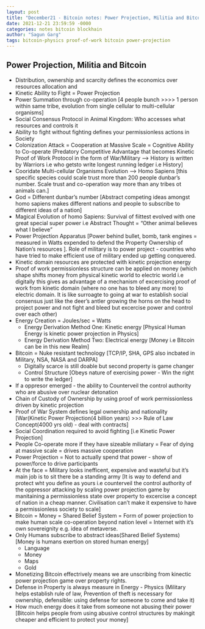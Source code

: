 ```yaml
---
layout: post
title: "December21 - Bitcoin notes: Power Projection, Militia and Bitcoin"
date: 2021-12-21 23:59:59 -0000
categories: notes bitcoin blockhain 
author: "Sagun Garg"
tags: bitcoin-physics proof-of-work bitcoin power-projection
---
```



## Power Projection, Militia and Bitcoin
- Distribution, ownership and scarcity defines the economics over resources allocation and 
- Kinetic Ability to Fight = Power Projection
- Power Summation through co-operation [4 people bunch >>>> 1 person within same tribe, evolution from single cellular to multi-cellular organisms]
- Social Consensus Protocol in Animal Kingdom: Who accesses what resources and controls it
- Ability to fight without fighting defines your permissionless actions in Society
- Colonization Attack = Cooperation at Massive Scale = Cognitive Ability to Co-operate (Predatory Competitive Advantage that becomes Kinetic Proof of Work Protocol in the form of War/Military —> History is written by Warriors i.e who getsto write longest running ledger i.e History] 
- Cooridate Multi-cellular Organisms Evolution —> Homo Sapiens [this specific species could scale trust more than 200 people dunbar’s number. Scale trust and co-operation way more than any tribes ot animals can.]
- God = Different dunbar’s number [Abstract competing ideas amongst homo sapiens makes different nations and people to subscribe to different ideas of a nation]
- Magical Evolution of homo Sapiens: Survival of fiittest evolved with one great special super power i.e Abstract Thought = “Other animal believes what I believe”
- Power Projection Apparatus [Power behind bullet, bomb, tank engines = measured in Watts expended to defend the Property Ownership of Nation’s resources ]. Role of military is to power project - countries who have tried to make efficient use of military ended up getting conquered. 
- Kinetic domain resources are protected with kinetic projection energy
- Proof of work permissionless structure can be applied on money (which shape shifts money from physical kinetic world to electric world i.e digitally this gives as advantage of a mechanism of excercising proof of work from kinetic domain (where no one has to bleed any more) to electric domain. It is like surroagte to going at war to establish social consensus just like the deer’s antler growing the horns on the head to project power and not fight and bleed but excercise power and control over each other)
- Energy Creation = Joules/sec = Watts
    - Energy Derivation Method One: Kinetic energy [Physical Human Energy is kinetic power projection in Physics]
    - Energy Derivation Method Two: Electrical energy [Money i.e Bitcoin can be in this new Realm] 
- Bitcoin = Nuke resistant technology [TCP/IP, SHA, GPS also incbated in Military, NSA, NASA and DARPA]
    - Digitally scarce is still doable but second property is game changer
    - Control Structure [Obeys nature of exercising power - Win the right to write the ledger]
- If a oppresor emerged - the ability to Counterveil the control authority who are abusive over nuclear detonation
- Chain of Custody of Ownership by using proof of work permissionless driven by kinetic projection
- Proof of War System defines legal ownership and nationality [War(Kinetic Power Projection(4 billion years) >>> Rule of Law Concept(4000 yrs old) - deal with contracts]
- Social Coordination required to avoid fighting [i.e Kinetic Power Projection]
- People Co-operate more if they have sizeable miliatary = Fear of dying at massive scale = drives massive cooperation
- Power Projection = Not to actually spend that power - show of power/force to drive participants 
- At the face = Military looks inefficent, expensive and wasteful but it’s main job is to sit there be a standing army [It is way to defend and protect wht you define as yours i.e counterveil the control authority of the oppressor attacking by scaling power projection game by manitaining a permissionless state over property to excercise a concept of nation in a cheap manner. Civilisation can’t make it expensive to have a permissionless society to scale]
- Bitcoin = Money = Shared Belief System = Form of power projection to make human scale co-operation beyond nation level = Internet with it’s own sovereignity e.g. idea of metaverse. 
- Only Humans subscribe to abstract ideas(Shared Belief Systems) [Money is humans exertion on stored human energy]
    - Language
    - Money
    - Maps
    - Gold
- Monetizing Bitcoin effectrively means we are unscribing from kinectic power projection game over property rights. 
- Defense in Property is always measure in Energy - Physics (Military helps establish rule of law, Prevention of theft is necessary for ownership, defensible: using defense for someone to come and take it)
- How much energy does it take from someone not abusing their power [Bitcoin helps people from using abusive control structures by makingit cheaper and efficient to protect your money]